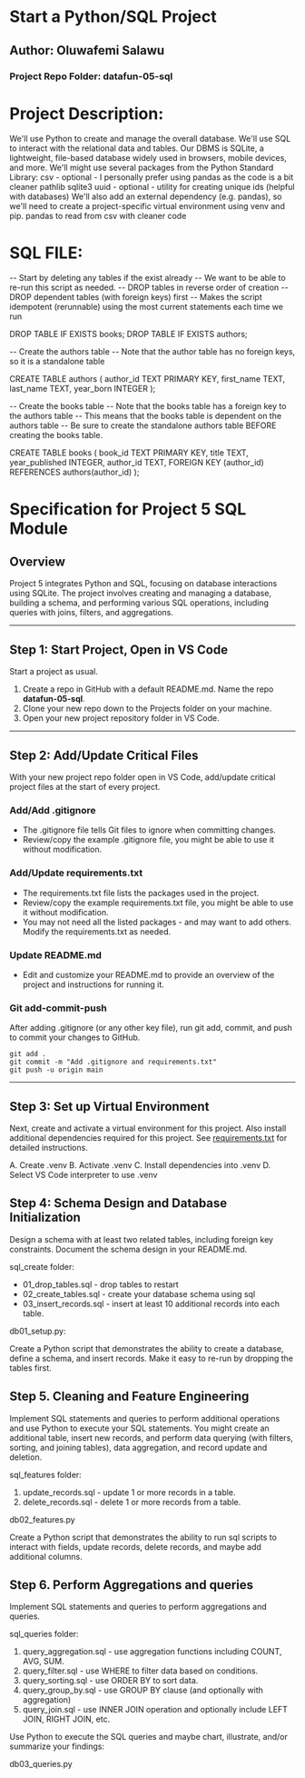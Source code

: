 # Start a Python/SQL Project

## Author: Oluwafemi Salawu
### Project Repo Folder: datafun-05-sql

# Project Description:
We'll use Python to create and manage the overall database. 
We'll use SQL to interact with the relational data and tables. 
Our DBMS is SQLite, a lightweight, file-based database widely used in browsers, mobile devices, and more. 
We'll might use several packages from the  Python Standard Library:
csv - optional - I personally prefer using pandas as the code is a bit cleaner
pathlib
sqlite3
uuid - optional - utility for creating unique ids (helpful with databases)
We'll also add an external dependency (e.g. pandas), so we'll need to create a project-specific virtual environment using venv and pip. 
pandas to read from csv with cleaner code

# SQL FILE:
-- Start by deleting any tables if the exist already
-- We want to be able to re-run this script as needed.
-- DROP tables in reverse order of creation 
-- DROP dependent tables (with foreign keys) first
-- Makes the script idempotent (rerunnable) using the most current statements each time we run

DROP TABLE IF EXISTS books;
DROP TABLE IF EXISTS authors;

-- Create the authors table 
-- Note that the author table has no foreign keys, so it is a standalone table

CREATE TABLE authors (
    author_id TEXT PRIMARY KEY,
    first_name TEXT,
    last_name TEXT,
    year_born INTEGER
);

-- Create the books table
-- Note that the books table has a foreign key to the authors table
-- This means that the books table is dependent on the authors table
-- Be sure to create the standalone authors table BEFORE creating the books table.

CREATE TABLE books (
    book_id TEXT PRIMARY KEY,
    title TEXT,
    year_published INTEGER,
    author_id TEXT,
    FOREIGN KEY (author_id) REFERENCES authors(author_id)
);

# Specification for Project 5 SQL Module

## Overview

Project 5 integrates Python and SQL,
focusing on database interactions using SQLite.
The project involves creating and managing a database, building a schema, and performing various SQL operations,
including queries with joins, filters, and aggregations.

---

## Step 1: Start Project, Open in VS Code

Start a project as usual. 
1. Create a repo in GitHub with a default README.md. Name the repo **datafun-05-sql**. 
2. Clone your new repo down to the Projects folder on your machine. 
3. Open your new project repository folder in VS Code.

---

## Step 2: Add/Update Critical Files

With your new project repo folder open in VS Code, add/update critical project files at the start of every project. 

### Add/Add .gitignore

- The .gitignore file tells Git files to ignore when committing changes.
- Review/copy the example .gitignore file, you might be able to use it without modification.

### Add/Update requirements.txt

- The requirements.txt file lists the packages used in the project.
- Review/copy the example requirements.txt file, you might be able to use it without modification.
- You may not need all the listed packages - and may want to add others. Modify the requirements.txt as needed.

### Update README.md

- Edit and customize your README.md to provide an overview of the project and instructions for running it.
 
### Git add-commit-push

After adding .gitignore (or any other key file), run git add, commit, and push to commit your changes to GitHub. 

```shell
git add .
git commit -m "Add .gitignore and requirements.txt"
git push -u origin main
```

---

## Step 3: Set up Virtual Environment

Next, create and activate a virtual environment for this project. 
Also install additional dependencies required for this project.
See [requirements.txt](requirements.txt) for detailed instructions. 

A. Create .venv
B. Activate .venv
C. Install dependencies into .venv
D. Select VS Code interpreter to use .venv

## Step 4: Schema Design and Database Initialization

Design a schema with at least two related tables, including foreign key constraints.
Document the schema design in your README.md.

sql_create folder:

- 01_drop_tables.sql - drop tables to restart
- 02_create_tables.sql - create your database schema using sql 
- 03_insert_records.sql - insert at least 10 additional records into each table.

db01_setup.py:

Create a Python script that demonstrates the ability to create a database, define a schema, and insert records. 
Make it easy to re-run by dropping the tables first.




## Step 5. Cleaning and Feature Engineering

Implement SQL statements and queries to perform additional operations and use Python to execute your SQL statements.
You might create an additional table, insert new records,
and perform data querying (with filters, sorting, and joining tables),
data aggregation, and record update and deletion.

sql_features folder:

1. update_records.sql - update 1 or more records in a table.
2. delete_records.sql - delete 1 or more records from a table.

db02_features.py

Create a Python script that demonstrates the ability to run sql scripts 
to interact with fields, update records, delete records, and maybe add additional columns. 



## Step 6. Perform Aggregations and queries

Implement SQL statements and queries to perform aggregations and queries.

sql_queries folder: 

1. query_aggregation.sql - use aggregation functions including COUNT, AVG, SUM.
2. query_filter.sql - use WHERE to filter data based on conditions.
3. query_sorting.sql - use ORDER BY to sort data.
4. query_group_by.sql - use GROUP BY clause (and optionally with aggregation)
5. query_join.sql - use INNER JOIN operation and optionally include LEFT JOIN, RIGHT JOIN, etc.

Use Python to execute the SQL queries and maybe chart, illustrate, and/or summarize your findings:

db03_queries.py